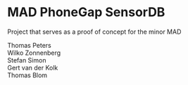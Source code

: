 # MAD PhoneGap SensorDB
Project that serves as a proof of concept for the minor MAD

  
Thomas Peters  
Wilko Zonnenberg  
Stefan Simon  
Gert van der Kolk  
Thomas Blom
